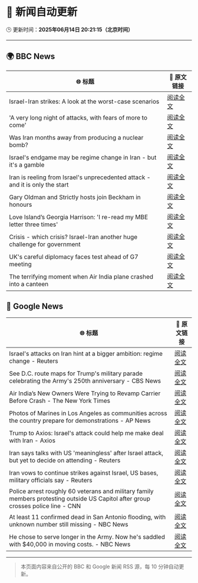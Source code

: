 # 🧠 新闻自动更新

🕒 更新时间：**2025年06月14日 20:21:15（北京时间）**

---

## 🌍 BBC News

| 🌐 标题 | 🔗 原文链接 |
|--------|-------------|
| Israel-Iran strikes: A look at the worst-case scenarios | [阅读全文](https://www.bbc.com/news/articles/c74n23y1x48o) |
| 'A very long night of attacks, with fears of more to come' | [阅读全文](https://www.bbc.com/news/videos/c3rpg2qj377o) |
| Was Iran months away from producing a nuclear bomb? | [阅读全文](https://www.bbc.com/news/articles/cn840275p5yo) |
| Israel's endgame may be regime change in Iran - but it's a gamble | [阅读全文](https://www.bbc.com/news/articles/c79e233j2gro) |
| Iran is reeling from Israel's unprecedented attack - and it is only the start | [阅读全文](https://www.bbc.com/news/articles/cvg72ny4xeyo) |
| Gary Oldman and Strictly hosts join Beckham in honours | [阅读全文](https://www.bbc.com/news/articles/cly30wpz01po) |
| Love Island’s Georgia Harrison: 'I re-read my MBE letter three times' | [阅读全文](https://www.bbc.com/news/articles/ce80rk0yw7jo) |
| Crisis - which crisis? Israel-Iran another huge challenge for government | [阅读全文](https://www.bbc.com/news/articles/c5yxn52dz5ro) |
| UK's careful diplomacy faces test ahead of G7 meeting | [阅读全文](https://www.bbc.com/news/articles/c0ln32252reo) |
| The terrifying moment when Air India plane crashed into a canteen | [阅读全文](https://www.bbc.com/news/articles/cz0dkrz1kneo) |

## 📰 Google News

| 🌐 标题 | 🔗 原文链接 |
|--------|-------------|
| Israel's attacks on Iran hint at a bigger ambition: regime change - Reuters | [阅读全文](https://news.google.com/rss/articles/CBMiqAFBVV95cUxPRDY3VWpEdTVtN1poTjBxMWZjOE81Q0ZfdUlYZWtfVGZmaWJYVDB3VFJjUVJPbWY3Nnh1Vzl3SVJ0R3gwUC05eUotWnh2UHdTVDEyWEZ6a1UxVzkwRXBvT2lYWW45TVgzb2N3aGN2SGx1R1lzb1M1cFRpeVdUWGJtMjRGZTlmczB6aEpIbThzeUwySzVHRTNOY3RZaU9JTWRYczRBZDdDcE4?oc=5) |
| See D.C. route maps for Trump's military parade celebrating the Army's 250th anniversary - CBS News | [阅读全文](https://news.google.com/rss/articles/CBMifEFVX3lxTE9ZTjBONURWME8wNWNVT3QzbkVsYi16MDNxeXNtWGk4d1RXX2I4M3QzVEVRY0NObW9HMXh4RVlaWFRTc3dLWGFra1dEWENKWjRicFZXR1dKUzlBNXFYWlpuUHFRd2JQMlM5MDRWblBkTEVMM01Kb3JDUjRjcWs?oc=5) |
| Air India’s New Owners Were Trying to Revamp Carrier Before Crash - The New York Times | [阅读全文](https://news.google.com/rss/articles/CBMigAFBVV95cUxQWUF1dXppYXhJM25RWld2eXVscms2NC1hUnhKQmZmWkw0NDU3ekxuQWZIV3dobzBXejhGLXpvVm4tUkttZU1zbC1KbExVMXlta0Y1UzhtNHlBT2pFdk11cExtbGJGXzBQR0JkN21lTW9VOGRsdmtwVm0wMUQyZUJLOA?oc=5) |
| Photos of Marines in Los Angeles as communities across the country prepare for demonstrations - AP News | [阅读全文](https://news.google.com/rss/articles/CBMiuwFBVV95cUxObnVjRGhjTUlYc2djMGF0U0FIMzhZbHFkSjZDS0hhM1VhM0lyYXAyVExSNW1qZzVwZWNqTGNFdk45TURzNXVVUjZob0NnV3pmLVA5ZTV0WkpDbHJHcjVGLTlXNElkX29nZ3lST0NUa1hFYjlvY1hnMExBTUl0enBCV284dGRtU05tdkFoejFsYksxZHRMd0hZUDVqS3phSmtISlQzTXdud3YzWDdmbzR4UW5NNXhkeEdCZ3NF?oc=5) |
| Trump to Axios: Israel's attack could help me make deal with Iran - Axios | [阅读全文](https://news.google.com/rss/articles/CBMiekFVX3lxTE1lS0o5TkEyQk9VYnI4Q1BFS1ZTWXZnZW9LdndFQWtLMUM2MGdFOHpqbEt1bTVPY1JQQy1WYjJwaElwb1dqTUxrNG5PQWlHbmx4Y2d3MTFBWGVLWThXN0VpazhvaWpQZk9mQkpGcFdTLWpIX3NyNnpCQVFn?oc=5) |
| Iran says talks with US 'meaningless' after Israel attack, but yet to decide on attending - Reuters | [阅读全文](https://news.google.com/rss/articles/CBMiuAFBVV95cUxOckFKb09VRFVMdlVvUGFUWmJybFk0LXFkbExxZ0d1dnhzWHUwTTJWQVNUSVR2bTRoa2wzSVFPeElLLU00ZnFIcHUyTjVyQ0dSRy1pVFY0NC0wT3pZb3phY3hKeXE0cThyc2EyY3A4WVduSXNzUFZ1MHYtZkRTalpZcnNjRDcxdXlrQVdTX09WYWFybUhWTUREME9Mb0F4UGVsRnVtWE5JVnVMVzhQOGpFamxHODhrQTEx?oc=5) |
| Iran vows to continue strikes against Israel, US bases, military officials say - Reuters | [阅读全文](https://news.google.com/rss/articles/CBMixgFBVV95cUxOVDZQUmpyNU0xSk42SWNWdUVES01yWlh2dFhMaWdSdktlc3U0cTljRFh5YkdILXhwUlEyeFdZcmhpT2ZNZXhnTU42RndpYUdNdEtEU1c2RGxhaW44aHhna1lBMWtCSzcyc2J6NGpldkd2b2padTMwazNOcVY3NDNpUmMzbDZrNzNBR0t2UWpoMVNqQ0N4ZFN5RHVQRmY4cHp4QXVxN2ZfTnNGaWMwMF9hUjdYQ2pHczhiaXZwbUVMSGdnMjU5TVE?oc=5) |
| Police arrest roughly 60 veterans and military family members protesting outside US Capitol after group crosses police line - CNN | [阅读全文](https://news.google.com/rss/articles/CBMiekFVX3lxTE5tWm1nalp4VFk3SUQ1RU5jSWdvbjJZSGJlb3FVMV9rUGhMbVFzbUpnQk5qMHZyTVJhTHYzN3pDdHptMGVBbWJ3VmpOWkZGNUhYb1hScVBQdzcyUVc4dzJiRzVpdzEwb0FSekZUbnc3NVpMWTFDZTRwdXFn0gF_QVVfeXFMT3BaejExWDBPaFN6RGU4QjZGUGd1clVnUzFzSEV3U2pJUVlMTmlnQ09fTFF6bXFIRjNyMUhLY0RPWm85RWlHLXZjTjZpR3VBSlA2QUlyakF5N3l0WUNzQUxhNnNMTmJKakRtRXlOZ3hGNWJqeUdtNGplRkhka1hTTQ?oc=5) |
| At least 11 confirmed dead in San Antonio flooding, with unknown number still missing - NBC News | [阅读全文](https://news.google.com/rss/articles/CBMiugFBVV95cUxNVVBhMXZ5WTM5UjlzYkQ5eXlmcnV1MUFJYjFYTFBrRkx2aXl2ZkdLZk1aRTh1cmNlV05wS2pZbjRsV2tIa01zZUdBQzBtQXZxXzk2ZDQtQ3JJMzBrUDlDbjBtd2Z6U3pMSVVLNGR1MlpYZENScGZHSjBSOTFablRzWkVLMW85R2dJZW94RDhKUnU4ai1PNU1xeWREUmlqSkQ5enB5RDNkcGpPZk5XOVB1OGFsWENEdXhUMVHSAVZBVV95cUxNTjdBaUtVQW9PVEctSk04VmVTUVZfNldodTJlR3VTQXNJaTlWNkJZWjlxME5XRHk4UWFUdnJ0UFZ1R3pPcUVMaTBpc184dmVEZEtvbF93Zw?oc=5) |
| He chose to serve longer in the Army. Now he's saddled with $40,000 in moving costs. - NBC News | [阅读全文](https://news.google.com/rss/articles/CBMiggFBVV95cUxOZ2FadUt1NVVVSG5WdGlKQnhOWVlkQ1hUYUJSTkl5U2hBcFBhMWlLSjNGeUFXNFZYMzJNTExwQllOOHRCUWk3ZkcxZE0zSy12dlNQM1RDM3I2S2w2VEJUYUJTX09LSVVfSEZWMnB2QVhWdGRWTkpGall0M2ZYWktESG9n0gFWQVVfeXFMTU1tWDRLMWZiX0dFYXpSamlubGNZTEg0OGJFMVJYbDdZb1JKTHFVTmdRdFpPRjBSNHNySmVXQ2JDNVlxMXAyRTloQWNjeUhSQkNFeloyOHc?oc=5) |

---
> 本页面内容来自公开的 BBC 和 Google 新闻 RSS 源，每 10 分钟自动更新。